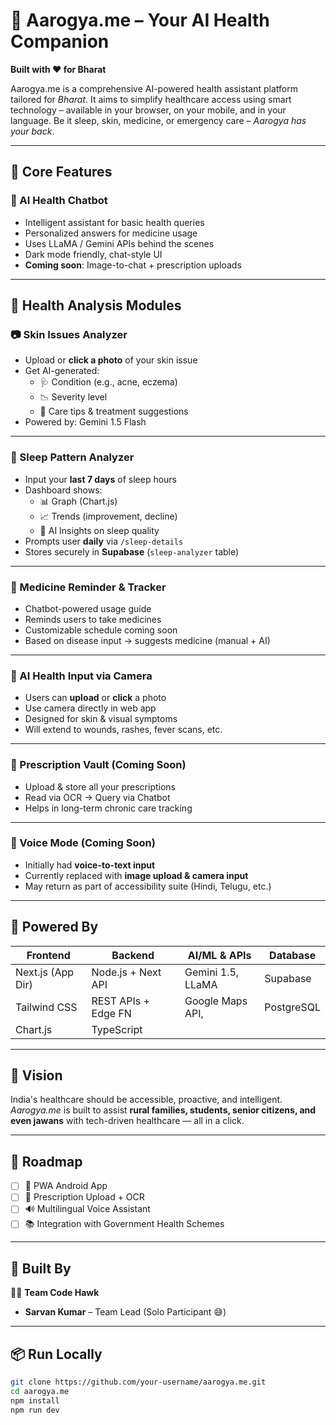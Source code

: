 # 🏥 Aarogya.me – Your AI Health Companion

**Built with ❤️ for Bharat**

Aarogya.me is a comprehensive AI-powered health assistant platform tailored for _Bharat_. It aims to simplify healthcare access using smart technology – available in your browser, on your mobile, and in your language. Be it sleep, skin, medicine, or emergency care – _Aarogya has your back_.

---

## 🌟 Core Features

### 🧠 AI Health Chatbot

- Intelligent assistant for basic health queries
- Personalized answers for medicine usage
- Uses LLaMA / Gemini APIs behind the scenes
- Dark mode friendly, chat-style UI
- **Coming soon**: Image-to-chat + prescription uploads

---

## 🧪 Health Analysis Modules

### 📷 Skin Issues Analyzer

- Upload or **click a photo** of your skin issue
- Get AI-generated:
  - 🩺 Condition (e.g., acne, eczema)
  - 📉 Severity level
  - 🧴 Care tips & treatment suggestions
- Powered by: Gemini 1.5 Flash

---

### 🌙 Sleep Pattern Analyzer

- Input your **last 7 days** of sleep hours
- Dashboard shows:
  - 📊 Graph (Chart.js)
  - 📈 Trends (improvement, decline)
  - 🤖 AI Insights on sleep quality
- Prompts user **daily** via `/sleep-details`
- Stores securely in **Supabase** (`sleep-analyzer` table)

---

### 💊 Medicine Reminder & Tracker

- Chatbot-powered usage guide
- Reminds users to take medicines
- Customizable schedule coming soon
- Based on disease input → suggests medicine (manual + AI)

---

### 📸 AI Health Input via Camera

- Users can **upload** or **click** a photo
- Use camera directly in web app
- Designed for skin & visual symptoms
- Will extend to wounds, rashes, fever scans, etc.

---

### 📂 Prescription Vault (Coming Soon)

- Upload & store all your prescriptions
- Read via OCR → Query via Chatbot
- Helps in long-term chronic care tracking

---

### 👀 Voice Mode (Coming Soon)

- Initially had **voice-to-text input**
- Currently replaced with **image upload & camera input**
- May return as part of accessibility suite (Hindi, Telugu, etc.)

---

## 🧠 Powered By

| Frontend          | Backend             | AI/ML & APIs      | Database   |
| ----------------- | ------------------- | ----------------- | ---------- |
| Next.js (App Dir) | Node.js + Next API  | Gemini 1.5, LLaMA | Supabase   |
| Tailwind CSS      | REST APIs + Edge FN | Google Maps API,  | PostgreSQL |
| Chart.js          | TypeScript          |                   |            |

---

## 🎯 Vision

India's healthcare should be accessible, proactive, and intelligent.  
_Aarogya.me_ is built to assist **rural families, students, senior citizens, and even jawans** with tech-driven healthcare — all in a click.

---

## 🔮 Roadmap

- [ ] 📱 PWA Android App
- [ ] 🧾 Prescription Upload + OCR
- [ ] 🔊 Multilingual Voice Assistant
- [ ] 📚 Integration with Government Health Schemes

---

## 🙌 Built By

👨‍💻 **Team Code Hawk**

- **Sarvan Kumar** – Team Lead (Solo Participant 😅)

---

## 📦 Run Locally

```bash
git clone https://github.com/your-username/aarogya.me.git
cd aarogya.me
npm install
npm run dev
```
